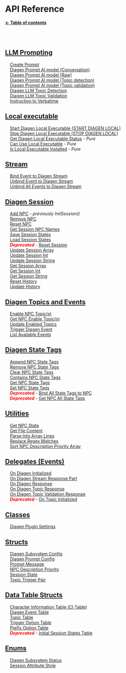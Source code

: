 # API Reference

**[← Table of contents](/README.md#table-of-contents)**

<br/><br/>

## [LLM Prompting](./LLM_prompting.md)
    [Create Prompt](./LLM_prompting.md#create-prompt)<br/>
    [Diagen Prompt AI model (Conversation)](./LLM_prompting.md#diagen-prompt-ai-model-conversation)<br/>
    [Diagen Prompt AI model (Raw)](./LLM_prompting.md#diagen-prompt-ai-model-raw)<br/>
    [Diagen Prompt AI model (Topic detection)](./LLM_prompting.md#diagen-prompt-ai-model-topic-detection)<br/>
    [Diagen Prompt AI model (Topic validation)](./LLM_prompting.md#diagen-prompt-ai-model-topic-validation)<br/>
    [Diagen LLM Topic Detection](./LLM_prompting.md#diagen-llm-topic-detection)<br/>
    [Diagen LLM Topic Validation](./LLM_prompting.md#diagen-llm-topic-validation)<br/>
    [Instruction to Verbatime](./LLM_prompting.md#instruction-to-verbatime)<br/>

## [Local executable](./Local.md)
    [Start Diagen Local Executable (START DIAGEN LOCAL)](./Local.md#start-diagen-local-executable)<br/>
    [Stop Diagen Local Executable (STOP DIAGEN LOCAL)](./Local.md#stop-diagen-local-executable)<br/>
    [Get Diagen Local Executable Status](./Local.md#get-diagen-local-executable-status---pure) - *Pure*<br/>
    [Can Use Local Executable](./Local.md#can-use-local-executable---pure) - *Pure*<br/>
    [Is Local Executable Installed](./Local.md#is-local-executable-installed---pure) - *Pure*<br/>

## [Stream](./Stream.md)
    [Bind Event to Diagen Stream](./Stream.md#bind-event-to-diagen-stream)<br/>
    [Unbind Event to Diagen Stream](./Stream.md#unbind-event-to-diagen-stream)<br/>
    [Unbind All Events to Diagen Stream](./Stream.md#unbind-all-events-to-diagen-stream)<br/>

## [Diagen Session](./Diagen_session.md)
    [Add NPC](./Diagen_session.md#TODO) - *previously InitSession()*<br/>
    [Remove NPC](./Diagen_session.md#TODO)<br/>
    [Reset NPC](./Diagen_session.md#TODO)<br/>
    [Get Session NPC Names](./Diagen_session.md#TODO)<br/>
    [Save Session States](./Diagen_session.md#TODO)<br/>
    [Load Session States](./Diagen_session.md#TODO)<br/>
    <i style="color: red">**Deprecated**</i> - [Reset Session](./Diagen_session.md#TODO)<br/>
    [Update Session Array](./Diagen_session.md#TODO)<br/>
    [Update Session Int](./Diagen_session.md#TODO)<br/>
    [Update Session String](./Diagen_session.md#TODO)<br/>
    [Get Session Array](./Diagen_session.md#TODO)<br/>
    [Get Session Int](./Diagen_session.md#TODO)<br/>
    [Get Session String](./Diagen_session.md#TODO)<br/>
    [Reset History](./Diagen_session.md#TODO)<br/>
    [Update History](./Diagen_session.md#TODO)<br/>

## [Diagen Topics and Events](./Diagen_topics_events.md)
    [Enable NPC Topic(s)](./Diagen_topics_events.md#TODO)<br/>
    [Get NPC Enable Topic(s)](./Diagen_topics_events.md#TODO)<br/>
    [Update Enabled Topics](./Diagen_topics_events.md#TODO)<br/>
    [Trigger Diagen Event](./Diagen_topics_events.md#TODO)<br/>
    [List Available Events](./Diagen_topics_events.md#TODO)<br/>

## [Diagen State Tags](./Diagen_state_tags.md)
    [Append NPC State Tags](./Diagen_state_tags.md#TODO)<br/>
    [Remove NPC State Tags](./Diagen_state_tags.md#TODO)<br/>
    [Clear NPC State Tags](./Diagen_state_tags.md#TODO)<br/>
    [Contains NPC State Tags](./Diagen_state_tags.md#TODO)<br/>
    [Get NPC State Tags](./Diagen_state_tags.md#TODO)<br/>
    [Set NPC State Tags](./Diagen_state_tags.md#TODO)<br/>
    <i style="color: red">**Deprecated**</i> - [Bind All State Tags to NPC](./Diagen_state_tags.md#TODO)<br/>
    <i style="color: red">**Deprecated**</i> - [Get NPC All State Tags](./Diagen_state_tags.md#TODO)<br/>

## [Utilities](./Utilities.md)
    [Get NPC State](./Utilities.md#TODO)<br/>
    [Get File Content](./Utilities.md#TODO)<br/>
    [Parse Into Array Lines](./Utilities.md#TODO)<br/>
    [Replace Regex Matches](./Utilities.md#TODO)<br/>
    [Sort NPC Description Priority Array](./Utilities.md#TODO)<br/>

## [Delegates (Events)](./Delegates.md)
    [On Diagen Initialized](./Delegates.md#TODO)<br/>
    [On Diagen Stream Response Part](./Delegates.md#TODO)<br/>
    [On Diagen Response](./Delegates.md#TODO)<br/>
    [On Diagen Topic Response](./Delegates.md#TODO)<br/>
    [On Diagen Topic Validation Response](./Delegates.md#TODO)<br/>
    <i style="color: red">**Deprecated**</i> - [On Topic Initialized](./Delegates.md#TODO)<br/>

## [Classes](./Classes_structs_enums.md#TODO)
    [Diagen Plugin Settings](./Classes_structs_enums.md#TODO)<br/>

## [Structs](./Classes_structs_enums.md#TODO)
    [Diagen Subsystem Config](./Classes_structs_enums.md#TODO)<br/>
    [Diagen Prompt Config](./Classes_structs_enums.md#TODO)<br/>
    [Prompt Message](./Classes_structs_enums.md#TODO)<br/>
    [NPC Description Priority](./Classes_structs_enums.md#TODO)<br/>
    [Session State](./Classes_structs_enums.md#TODO)<br/>
    [Topic Trigger Pair](./Classes_structs_enums.md#TODO)<br/>

## [Data Table Structs](./Classes_structs_enums.md#TODO)
    [Character Information Table (CI Table)](./Classes_structs_enums.md#TODO)<br/>
    [Diagen Event Table](./Classes_structs_enums.md#TODO)<br/>
    [Topic Table](./Classes_structs_enums.md#TODO)<br/>
    [Trigger Option Table](./Classes_structs_enums.md#TODO)<br/>
    [Prefix Option Table](./Classes_structs_enums.md#TODO)<br/>
    <i style="color: red">**Deprecated**</i> - [Initial Session States Table](./Classes_structs_enums.md#TODO)<br/>

## [Enums](./Classes_structs_enums.md#TODO)
    [Diagen Subsystem Status](./Classes_structs_enums.md#TODO)<br/>
    [Session Attribute Style](./Classes_structs_enums.md#TODO)<br/>
